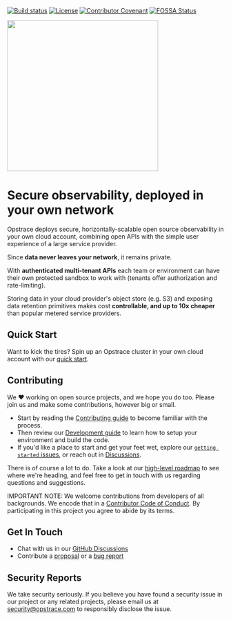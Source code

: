 
<!-- markdownlint-disable MD041 -->
<!-- markdownlint-disable MD033 -->

[![Build status](https://badge.buildkite.com/df9e995b3a5e4b0bebce8b432b0bf48b092fd261b7017b65c1.svg?branch=main)](https://buildkite.com/opstrace/opstrace)
[![License](https://img.shields.io/github/license/opstrace/opstracestyle=flat-square&logo=appveyor)](https://github.com/opstrace/opstrace/blob/main/LICENSE)
[![Contributor Covenant](https://img.shields.io/badge/Contributor%20Covenant-v2.0%20adopted-ff69b4.svg)](CODE_OF_CONDUCT.md)
[![FOSSA Status](https://app.fossa.com/api/projects/git%2Bgithub.com%2Fopstrace%2Fopstrace.svg?type=shield)](https://app.fossa.com/projects/git%2Bgithub.com%2Fopstrace%2Fopstrace?ref=badge_shield&style=social)

<img src="https://user-images.githubusercontent.com/19239758/97793010-00161b00-1ba3-11eb-949b-e62eae6fdb9c.png" width="350">

# Secure observability, deployed in your own network

Opstrace deploys secure, horizontally-scalable open source observability in your own cloud account, combining open APIs with the simple user experience of a large service provider.

Since **data never leaves your network**, it remains private.

With **authenticated multi-tenant APIs** each team or environment can have their own protected sandbox to work with (tenants offer authorization and rate-limiting).

Storing data in your cloud provider's object store (e.g. S3) and exposing data retention primitives makes cost **controllable, and up to 10x cheaper** than popular metered service providers.

## Quick Start

Want to kick the tires?  Spin up an Opstrace cluster in your own cloud account with our [quick start](https://opstrace.com/docs/quickstart).

## Contributing

We :heart: working on open source projects, and we hope you do too.
Please join us and make some contributions, however big or small.

* Start by reading the [Contributing guide](./CONTRIBUTING.md) to become familiar with the process.
* Then review our [Development guide](./docs/guides/contributor/setting-up-your-dev-env.md) to learn how to setup your environment and build the code.
* If you'd like a place to start and get your feet wet, explore our [`getting started` issues](https://github.com/opstrace/opstrace/labels/getting-started), or reach out in [Discussions](https://go.opstrace.com/community).

There is of course a lot to do.
Take a look at our [high-level roadmap](./docs/references/roadmap.md) to see where we're heading, and feel free to get in touch with us regarding questions and suggestions.

IMPORTANT NOTE: We welcome contributions from developers of all backgrounds. We encode that in a [Contributor Code of Conduct](CODE_OF_CONDUCT.md).
By participating in this project you agree to abide by its terms.

## Get In Touch

* Chat with us in our [GitHub Discussions](https://go.opstrace.com/community)
* Contribute a [proposal](https://github.com/opstrace/opstrace/issues/new?assignees=&labels=thinktank:%20proposal&template=2-proposal.md&title=) or a [bug report](https://github.com/opstrace/opstrace/issues/new?assignees=&labels=type:%20bug&template=1-bug_report.md&title=)

## Security Reports

We take security seriously.
If you believe you have found a security issue in our project or any related projects, please email us at [security@opstrace.com](mailto:security@opstrace.com) to responsibly disclose the issue.
